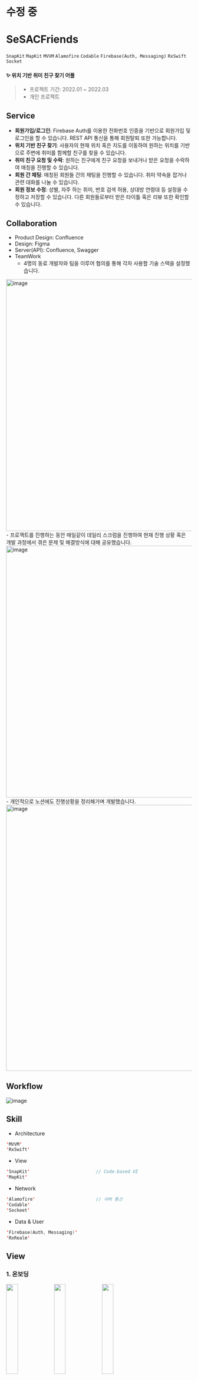 # 수정 중
# SeSACFriends
`SnapKit` `MapKit` `MVVM` `Alamofire` `Codable` `Firebase(Auth, Messaging)` `RxSwift` `Socket`

#### ✨ 위치 기반 취미 친구 찾기 어플

> - 프로젝트 기간: 2022.01 ~ 2022.03  
> - 개인 프로젝트  

## Service
- **회원가입/로그인**: Firebase Auth를 이용한 전화번호 인증을 기반으로 회원가입 및 로그인을 할 수 있습니다. REST API 통신을 통해 회원탈퇴 또한 가능합니다.
- **위치 기반 친구 찾기**: 사용자의 현재 위치 혹은 지도를 이동하여 원하는 위치를 기반으로 주변에 취미를 함께할 친구를 찾을 수 있습니다.
- **취미 친구 요청 및 수락**: 원하는 친구에게 친구 요청을 보내거나 받은 요청을 수락하여 매칭을 진행할 수 있습니다.
- **회원 간 채팅**: 매칭된 회원들 간의 채팅을 진행할 수 있습니다. 취미 약속을 잡거나 관련 대화를 나눌 수 있습니다.
- **회원 정보 수정**: 성별, 자주 하는 취미, 번호 검색 허용, 상대방 연령대 등 설정을 수정하고 저장할 수 있습니다. 다른 회원들로부터 받은 타이틀 혹은 리뷰 또한 확인할 수 있습니다.

## Collaboration
- Product Design: Confluence
- Design: Figma
- Server(API): Confluence, Swagger
- TeamWork
  - 4명의 동료 개발자와 팀을 이루어 협의를 통해 각자 사용할 기술 스택을 설정했습니다.
<img width="683" alt="image" src="https://user-images.githubusercontent.com/22907483/158759160-3a6b586d-d158-41b0-bc36-2cbc04a987e8.png">
  - 프로젝트를 진행하는 동안 매일같이 데일리 스크럼을 진행하여 현재 진행 상황 혹은 개발 과정에서 겪은 문제 및 해결방식에 대해 공유했습니다.  
<img width="683" alt="image" src="https://user-images.githubusercontent.com/22907483/158759632-f512cd05-87fe-4672-8ceb-d8f49bc4a818.png">
- 개인적으로 노션에도 진행상황을 정리해가며 개발했습니다.
<img width="722" alt="image" src="https://user-images.githubusercontent.com/22907483/158760875-82c1f459-a251-4795-83c9-1785af9607bf.png">

## Workflow
<img alt="image" src="https://user-images.githubusercontent.com/22907483/158757136-c29cf508-546e-4b4b-af69-abfec8a8172e.png">

## Skill
- Architecture
```swift
'MVVM'
'RxSwift'
```
- View
```swift
'SnapKit'                         // Code-based UI
'MapKit'
```
- Network
```swift
'Alamofire'                       // 서버 통신
'Codable'
'Sockeet'
```
- Data & User
```swift
'Firebase(Auth, Messaging)'
'RxRealm'
```
## View
### 1. 온보딩
<img src = "https://user-images.githubusercontent.com/22907483/158762345-8c8313a7-8c6c-48b0-be98-7b3a04706f20.png" width= "25%"> <img src = "https://user-images.githubusercontent.com/22907483/158762351-a01cb29b-c251-4612-a10f-df72b50fd4fb.png" width= "25%"> <img src = "https://user-images.githubusercontent.com/22907483/158762353-c91fdce4-3f8b-420f-b462-2a7e8fd8d7fc.png" width= "25%">

- 앱을 처음 실행했거나 회원탈퇴를 하는 경우 노출되는 화면입니다.
- 시작하기를 눌러 회원가입 단계로 진입할 수 있습니다.  

### 2. 전화번호 인증 및 로그인
<img src = "https://user-images.githubusercontent.com/22907483/158762961-d0bab3eb-a7c3-45ca-b39e-fb334486a1c2.png" width= "22%">  <img src = "https://user-images.githubusercontent.com/22907483/158762958-d521f6f0-5dfc-4896-8b41-e9cdf09d8aa9.png" width= "22%"> <img src = "https://user-images.githubusercontent.com/22907483/158762965-7dcc74b2-b83d-4047-805d-176651e148b3.png" width= "22%"> <img src = "https://user-images.githubusercontent.com/22907483/158762968-3e2e4203-f6b0-428a-9069-08d9d824ea6e.png" width= "22%">

- 사용자가 번호를 입력하면 자동으로 '-'를 입력하여 포맷을 수정합니다.
- 입력된 내용이 전화번호 포맷을 만족시키면 인증 문자를 받을 수 있고 만약 포맷을 만족시키지 못한다면 토스트가 뜹니다.
- 인증번호 문자를 수신하면 키보드 상단에 자동완성으로 인증번호가 뜨게 되고 정확한 번호라면 인증을 완료할 수 있습니다.
- 만약에 이 전에 회원가입을 진행한 번호라면 바로 홈 화면으로 이동하게되고 만약 신규회원이라면 회원가입 단게로 이동하게 됩니다.

### 3. 회원가입
<img src = "https://user-images.githubusercontent.com/22907483/158764310-e3178b09-c510-4251-b322-9463d72bb63c.png" width= "22%">  <img src = "https://user-images.githubusercontent.com/22907483/158764316-d8fa03b3-f7ca-4f33-a809-579ed23e54ee.png" width= "22%"> <img src = "https://user-images.githubusercontent.com/22907483/158764319-da9af07c-cbbf-46de-9322-5c04e95297aa.png" width= "22%"> <img src = "https://user-images.githubusercontent.com/22907483/158762968-3e2e4203-f6b0-428a-9069-08d9d824ea6e.png" width= "22%">

- 사용자는 닉네임, 생년월일, 이메일, 성별 정보를 기입 후 회원가입을 진행하게 됩니다.
- 이때 각 항목에 대한 유효성 검증이 모두 진행되고 만족되는 경우에만 가입이 수락됩니다.
  - 닉네임: 비속어 혹은 금지된 단어가 포함된 경우, 마지막 성별 기입 단계에서 다음을 클릭했을 때 다시 닉네임 입력 화면으로 돌아가게 됩니다. 다른 닉네임으로 수정 후 다시 진행해야합니다.
  - 생년월일: 만 14세 이상만 사용할 수 있는 어플리케이션으로 기입된 생년월일을 기준으로 만 나이를 계산 후 만 14세 미만은 사용할 수 없다는 토스트를 띄우게 됩니다.
  - 이메일: 이메일 형식을 만족시켜야합니다.
  - 성별: 성별 정보는 애플 심사규정 상 민감 정보로 분류되기 때문에 필수 입력값으로 받을 수 없습니다. 따라서 성별 정보를 선택하지 않더라도 회원가입을 진행할 수 있습니다. 

### 4. 홈(지도 - 위치 및 다른 사용자들)
<img src = "https://user-images.githubusercontent.com/22907483/158761685-ec8948ab-5060-4844-9244-5e82cb214852.PNG" width= "25%">  <img src = "https://user-images.githubusercontent.com/22907483/158761723-50f60493-afe0-4f09-90f1-c2e446fb76a3.PNG" width= "25%">

- 사용자가 앱을 처음 사용하게 되면 위치 정보 수집 허용을 위한 팝업이 뜹니다.
- 사용자가 허락한다면 현재 사용자의 위치로, 거절했다면 미리 정해진 임의의 위치로 지도가 이동합니다.
- 지도를 드래그하여 취미 친구 찾기 요청을 넣은 사용자들을 새싹 아이콘을 통해 확인할 수 있습니다.
- 좌측 상단의 플로팅 버튼을 통해 사용자를 성별로 필터링하여 확인할 수 있습니다.

### 5. 취미 설정
<img src = "https://user-images.githubusercontent.com/22907483/158496429-3507063d-0241-4d8a-92ab-68b1553ac266.PNG" width= "25%">  <img src = "https://user-images.githubusercontent.com/22907483/158548136-d8c7c3f0-ee2b-45cb-a6fc-0be34a424002.jpeg" width= "25%"> 

- 세부설명

### 6. 취미 친구 요청, 요청 수락
<img src = "https://user-images.githubusercontent.com/22907483/158496429-3507063d-0241-4d8a-92ab-68b1553ac266.PNG" width= "25%">  <img src = "https://user-images.githubusercontent.com/22907483/158548136-d8c7c3f0-ee2b-45cb-a6fc-0be34a424002.jpeg" width= "25%"> 

- 세부설명

### 7. 채팅
<img src = "https://user-images.githubusercontent.com/22907483/158496429-3507063d-0241-4d8a-92ab-68b1553ac266.PNG" width= "25%">  <img src = "https://user-images.githubusercontent.com/22907483/158548136-d8c7c3f0-ee2b-45cb-a6fc-0be34a424002.jpeg" width= "25%"> 

- 세부설명

### 8. 회원 정보
<img src = "https://user-images.githubusercontent.com/22907483/158761031-d5827c92-0a98-4b7b-a7e7-fade67f29e0d.PNG" width= "25%">  <img src = "https://user-images.githubusercontent.com/22907483/158761050-89a86088-24b1-476d-90f9-ccfeca68be7c.PNG" width= "25%"> 

- 유저의 회원 정보를 확인하고 수정할 수 있는 페이지입니다.
- 성별, 취미, 검색 허용, 상대방 연령대를 변경할 수 있고 회원 탈퇴가 가능합니다.
- 프로필 이미지 우측 화살표를 클릭하여 다른 회원들이 남긴 자신의 평판 및 리뷰를 확인할 수 있습니다.

